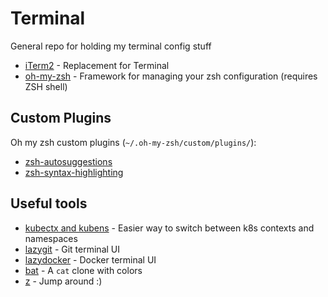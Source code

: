 # Terminal

General repo for holding my terminal config stuff

- [iTerm2](https://www.iterm2.com/) - Replacement for Terminal
- [oh-my-zsh](https://github.com/robbyrussell/oh-my-zsh) - Framework for managing your zsh configuration (requires ZSH shell)

## Custom Plugins

Oh my zsh custom plugins (`~/.oh-my-zsh/custom/plugins/`):

- [zsh-autosuggestions](https://github.com/zsh-users/zsh-autosuggestions)
- [zsh-syntax-highlighting](https://github.com/zsh-users/zsh-syntax-highlighting)

## Useful tools

- [kubectx and kubens](https://github.com/ahmetb/kubectx) - Easier way to switch between k8s contexts and namespaces
- [lazygit](https://github.com/jesseduffield/lazygit) - Git terminal UI
- [lazydocker](https://github.com/jesseduffield/lazydocker) - Docker terminal UI
- [bat](https://github.com/sharkdp/bat) - A `cat` clone with colors
- [z](https://github.com/rupa/z) - Jump around :)
